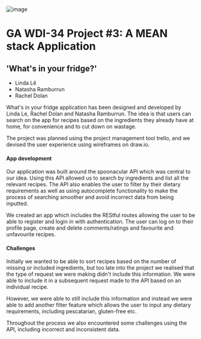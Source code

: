 ![image](https://ga-dash.s3.amazonaws.com/production/assets/logo-9f88ae6c9c3871690e33280fcf557f33.png)
# GA WDI-34  Project #3: A MEAN stack Application
## 'What's in your fridge?'


 - Linda Lê
 - Natasha Ramburrun
 - Rachel Dolan

 


 What's in your fridge application has been designed and developed by Linda Le, Rachel Dolan and Natasha Ramburrun. The idea is that users can search on the app for recipes based on the ingredients they already have at home, for convenience and to cut down on wastage.

 The project was planned using the project management tool trello, and we devised the user experience using wireframes on draw.io.  

 #### App development


Our application was built around the spoonacular API which was central to our idea. Using this API allowed us to search by ingredients and list all the relevant recipes. The API also enables the user to filter by their dietary requirements as well as using autocomplete functionality to make the process of searching smoother and avoid incorrect data from being inputted.

 We created an app which includes the REStful routes allowing the user to be able to register and login in with authentication. The user can log on to their profile page, create and delete comments/ratings and favourite and unfavourite recipes.

 #### Challenges

Initially we wanted to be able to sort recipes based on the number of missing or included ingredients, but too late into the project we realised that the type of request we were making didn't include this information. We were able to include it in a subsequent request made to the API based on an individual recipe.

However, we were able to still include this information and instead we were able to add another filter feature which allows the user to input any dietary requirements, including pescatarian, gluten-free etc.

Throughout the process we also encountered some challenges using the API, including incorrect and inconsistent data.
